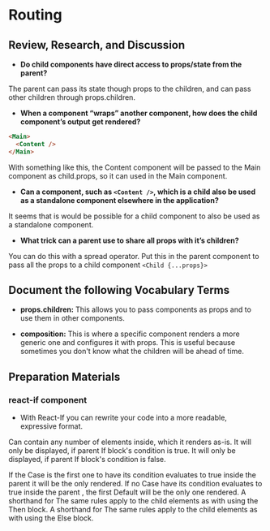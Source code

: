 # Routing

## Review, Research, and Discussion

* **Do child components have direct access to props/state from the parent?** 

The parent can pass its state though props to the children, and can pass other children through props.children. 

* **When a component “wraps” another component, how does the child component’s output get rendered?**

```html
<Main>
  <Content />
</Main>
```
With something like this, the Content component will be passed to the Main component as child.props, so it can used in the Main component.  

* **Can a component, such as `<Content />`, which is a child also be used as a standalone component elsewhere in the application?**

It seems that is would be possible for a child component to also be used as a standalone component.  
* **What trick can a parent use to share all props with it’s children?**

You can do this with a spread operator. Put this in the parent component to pass all the props to a child component `<Child {...props}>`  

## Document the following Vocabulary Terms

* **props.children:** This allows you to pass components as props and to use them in other components.

* **composition:** This is where a specific component renders a more generic one and configures it with props. This is useful because sometimes you don't know what the children will be ahead of time.

## Preparation Materials

### react-if component

* With React-If you can rewrite your code into a more readable, expressive format.


Can contain any number of elements inside, which it renders as-is. It will only be displayed, if parent If block's condition is true. It will only be displayed, if parent If block's condition is false.

If the Case is the first one to have its condition evaluates to true inside the parent it will be the only rendered. If no Case have its condition evaluates to true inside the parent , the first Default will be the only one rendered. A shorthand for The same rules apply to the child elements as with using the Then block. A shorthand for The same rules apply to the child elements as with using the Else block.
